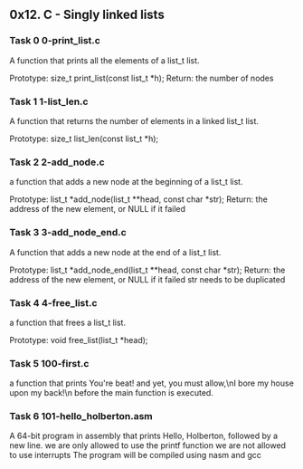 ## 0x12. C - Singly linked lists


### Task 0 0-print_list.c
A function that prints all the elements of a list_t list.

Prototype: size_t print_list(const list_t *h);
Return: the number of nodes

### Task 1 1-list_len.c

A function that returns the number of elements in a linked list_t list.

Prototype: size_t list_len(const list_t *h);

### Task 2 2-add_node.c

a function that adds a new node at the beginning of a list_t list.

Prototype: list_t *add_node(list_t **head, const char *str);
Return: the address of the new element, or NULL if it failed

### Task 3 3-add_node_end.c 

A function that adds a new node at the end of a list_t list.

Prototype: list_t *add_node_end(list_t **head, const char *str);
Return: the address of the new element, or NULL if it failed
str needs to be duplicated

### Task 4 4-free_list.c

a function that frees a list_t list.

Prototype: void free_list(list_t *head);

### Task 5 100-first.c

 a function that prints You're beat! and yet, you must allow,\nI bore my house upon my back!\n before the main function is executed.

### Task 6 101-hello_holberton.asm

A 64-bit program in assembly that prints Hello, Holberton, followed by a new line.
we are only allowed to use the printf function
we are not allowed to use interrupts
The program will be compiled using nasm and gcc
